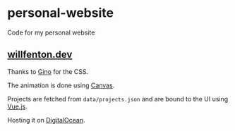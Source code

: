 # personal-website
Code for my personal website

## [willfenton.dev](https://willfenton.dev)

Thanks to [Gino](https://github.com/giancarlopernudisegura) for the CSS.

The animation is done using [Canvas](https://developer.mozilla.org/en-US/docs/Web/API/Canvas_API).

Projects are fetched from `data/projects.json` and are bound to the UI using [Vue.js](https://vuejs.org/).

Hosting it on [DigitalOcean](https://www.digitalocean.com/).
